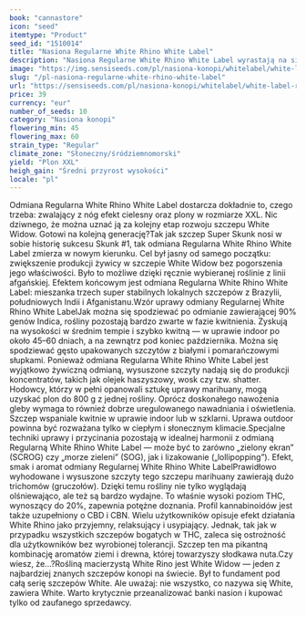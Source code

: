 ```yaml
---
book: "cannastore"
icon: "seed"
itemtype: "Product"
seed_id: "1510014"
title: "Nasiona Regularne White Rhino White Label"
description: "Nasiona Regularne White Rhino White Label wyrastają na silne Indica bogate w THC, CBD i CBN. Wysokie plony przy odpowiedniej pielęgnacji."
image: "https://img.sensiseeds.com/pl/nasiona-konopi/whitelabel/white-label-rhino-image.png"
slug: "/pl-nasiona-regularne-white-rhino-white-label"
url: "https://sensiseeds.com/pl/nasiona-konopi/whitelabel/white-label-rhino?a_aid=cannastore"
price: 39
currency: "eur"
number_of_seeds: 10
category: "Nasiona konopi"
flowering_min: 45
flowering_max: 60
strain_type: "Regular"
climate_zone: "Słoneczny/śródziemnomorski"
yield: "Plon XXL"
heigh_gain: "Średni przyrost wysokości"
locale: "pl"
---
```

Odmiana Regularna White Rhino White Label dostarcza dokładnie to, czego trzeba: zwalający z nóg efekt cielesny oraz plony w rozmiarze XXL. Nic dziwnego, że można uznać ją za kolejny etap rozwoju szczepu White Widow. Gotowi na kolejną generację?Tak jak szczep Super Skunk nosi w sobie historię sukcesu Skunk #1, tak odmiana Regularna White Rhino White Label zmierza w nowym kierunku. Cel był jasny od samego początku: zwiększenie produkcji żywicy w szczepie White Widow bez pogorszenia jego właściwości. Było to możliwe dzięki ręcznie wybieranej roślinie z linii afgańskiej. Efektem końcowym jest odmiana Regularna White Rhino White Label: mieszanka trzech super stabilnych lokalnych szczepów z Brazylii, południowych Indii i Afganistanu.Wzór uprawy odmiany Regularnej White Rhino White LabelJak można się spodziewać po odmianie zawierającej 90% genów Indica, rośliny pozostają bardzo zwarte w fazie kwitnienia. Zyskują na wysokości w średnim tempie i szybko kwitną — w uprawie indoor po około 45–60 dniach, a na zewnątrz pod koniec października. Można się spodziewać gęsto upakowanych szczytów z białymi i pomarańczowymi słupkami. Ponieważ odmiana Regularna White Rhino White Label jest wyjątkowo żywiczną odmianą, wysuszone szczyty nadają się do produkcji koncentratów, takich jak olejek haszyszowy, wosk czy tzw. shatter. Hodowcy, którzy w pełni opanowali sztukę uprawy marihuany, mogą uzyskać plon do 800 g z jednej rośliny. Oprócz doskonałego nawożenia gleby wymaga to również dobrze uregulowanego nawadniania i oświetlenia. Szczep wspaniale kwitnie w uprawie indoor lub w szklarni. Uprawa outdoor powinna być rozważana tylko w ciepłym i słonecznym klimacie.Specjalne techniki uprawy i przycinania pozostają w idealnej harmonii z odmianą Regularną White Rhino White Label — może być to zarówno „zielony ekran” (SCROG) czy „morze zieleni” (SOG), jak i lizakowanie („lollipopping”). Efekt, smak i aromat odmiany Regularnej White Rhino White LabelPrawidłowo wyhodowane i wysuszone szczyty tego szczepu marihuany zawierają dużo trichomów (gruczołów). Dzięki temu rośliny nie tylko wyglądają olśniewająco, ale też są bardzo wydajne. To właśnie wysoki poziom THC, wynoszący do 20%, zapewnia potężne doznania. Profil kannabinoidów jest także uzupełniony o CBD i CBN. Wielu użytkowników opisuje efekt działania White Rhino jako przyjemny, relaksujący i usypiający. Jednak, tak jak w przypadku wszystkich szczepów bogatych w THC, zaleca się ostrożność dla użytkowników bez wyrobionej tolerancji. Szczep ten ma pikantną kombinację aromatów ziemi i drewna, której towarzyszy słodkawa nuta.Czy wiesz, że…?Rośliną macierzystą White Rino jest White Widow — jeden z najbardziej znanych szczepów konopi na świecie. Był to fundament pod całą serię szczepów White. Ale uważaj: nie wszystko, co nazywa się White, zawiera White. Warto krytycznie przeanalizować banki nasion i kupować tylko od zaufanego sprzedawcy.
